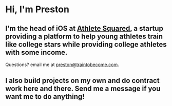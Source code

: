 # Hi, I'm Preston
## I'm the head of iOS at [Athlete Squared](https://athletesquared.co/), a startup providing a platform to help young athletes train like college stars while providing college athletes with some income.

Questions? email me at [preston@traintobecome.com](mailto:preston@traintobecome.com).

## I also build projects on my own and do contract work here and there. Send me a message if you want me to do anything!
